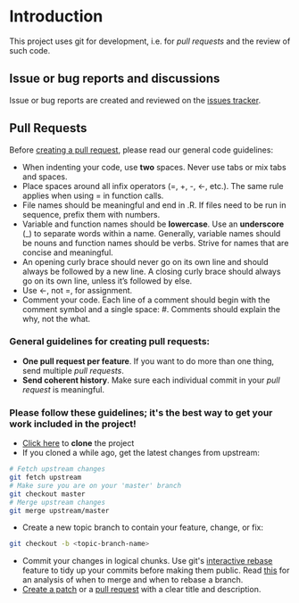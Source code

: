 # Introduction

This project uses git for development, i.e. for *pull requests* and the review of such code.


## Issue or bug reports and discussions

Issue or bug reports are created and reviewed on the [issues tracker](https://github.com/alexisph/pvpaR/issues).


## Pull Requests

Before [creating a pull request](https://help.github.com/articles/creating-a-pull-request/), please read our general code guidelines:

- When indenting your code, use **two** spaces. Never use tabs or mix tabs and spaces.
- Place spaces around all infix operators (=, +, -, <-, etc.). The same rule applies when using = in function calls.
- File names should be meaningful and end in .R. If files need to be run in sequence, prefix them with numbers.
- Variable and function names should be **lowercase**. Use an **underscore** (_) to separate words within a name. Generally, variable names should be nouns and function names should be verbs. Strive for names that are concise and meaningful.
- An opening curly brace should never go on its own line and should always be followed by a new line. A closing curly brace should always go on its own line, unless it’s followed by else.
- Use <-, not =, for assignment.
- Comment your code. Each line of a comment should begin with the comment symbol and a single space: #. Comments should explain the why, not the what.

### General guidelines for creating pull requests:

- **One pull request per feature**. If you want to do more than one thing, send multiple *pull requests*.
- **Send coherent history**. Make sure each individual commit in your *pull request* is meaningful.

### Please follow these guidelines; it's the best way to get your work included in the project!

- [Click here](https://github.com/alexisph/pvpaR) to **clone** the project
- If you cloned a while ago, get the latest changes from upstream:

```bash
# Fetch upstream changes
git fetch upstream
# Make sure you are on your 'master' branch
git checkout master
# Merge upstream changes
git merge upstream/master
```

- Create a new topic branch to contain your feature, change, or fix:

```bash
git checkout -b <topic-branch-name>
```

- Commit your changes in logical chunks. Use git's [interactive rebase](https://help.github.com/articles/interactive-rebase) feature to tidy up your commits before making them public. Read [this](https://www.atlassian.com/git/tutorials/merging-vs-rebasing/workflow-walkthrough) for an analysis of when to merge and when to rebase a branch.
- [Create a patch](https://ariejan.net/2009/10/26/how-to-create-and-apply-a-patch-with-git/) or a [pull request](https://help.github.com/articles/creating-a-pull-request/) with a clear title and description.
